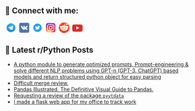## 🔎 Connect with me:
[<img src="https://github.com/bullbesh/bullbesh/blob/main/images/Telegram.png" width="32" height="32" />](https://t.me/bullbesh)
[<img src="https://github.com/bullbesh/bullbesh/blob/main/images/VK.png" width="32" height="32" />](https://vk.com/bullbesh)
[<img src="https://github.com/bullbesh/bullbesh/blob/main/images/Twitter.png" width="32" height="32" />](https://twitter.com/bullbesh1)
[<img src="https://github.com/bullbesh/bullbesh/blob/main/images/Instagram.png" width="32" height="32" />](https://www.instagram.com/bullbesh)
[<img src="https://github.com/bullbesh/bullbesh/blob/main/images/Reddit.png" width="32" height="32" />](https://www.reddit.com/user/bullbesh)
[<img src="https://github.com/bullbesh/bullbesh/blob/main/images/YouTube.png" width="32" height="32" />](https://www.youtube.com/channel/UCtfjRs6uzgq5mfm8S06WTcg)

## 📕 Latest r/Python Posts
<!-- BLOG-POST-LIST:START -->
- [A python module to generate optimized prompts, Prompt-engineering &amp; solve different NLP problems using GPT-n &lpar;GPT-3, ChatGPT&rpar; based models and return structured python object for easy parsing](https://www.reddit.com/r/Python/comments/10mg2yf/a_python_module_to_generate_optimized_prompts/)
- [Difficult merge review.](https://www.reddit.com/r/Python/comments/10mfmwn/difficult_merge_review/)
- [Pandas Illustrated. The Definitive Visual Guide to Pandas.](https://www.reddit.com/r/Python/comments/10mezt9/pandas_illustrated_the_definitive_visual_guide_to/)
- [Requesting a review of the package `pyytdata`](https://www.reddit.com/r/Python/comments/10mdkqa/requesting_a_review_of_the_package_pyytdata/)
- [I made a flask web app for my office to track work](https://www.reddit.com/r/Python/comments/10md9s4/i_made_a_flask_web_app_for_my_office_to_track_work/)
<!-- BLOG-POST-LIST:END -->
